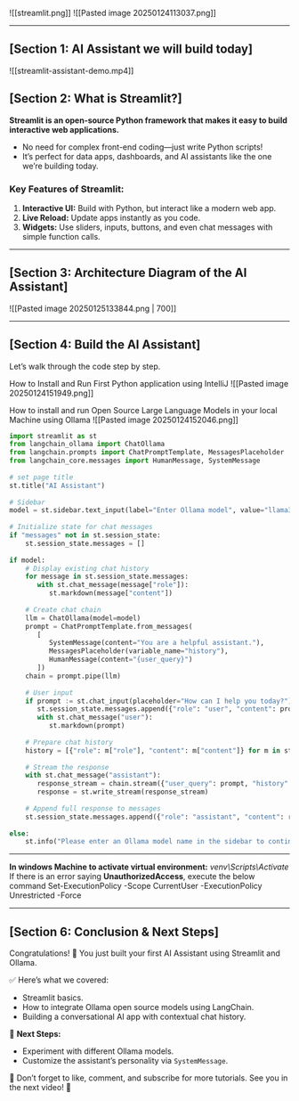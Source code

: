 ![[streamlit.png]]
![[Pasted image 20250124113037.png]]

---
## [Section 1: AI Assistant we will build today]

![[streamlit-assistant-demo.mp4]]

## [Section 2: What is Streamlit?]

**Streamlit is an open-source Python framework that makes it easy to build interactive web applications.**

- No need for complex front-end coding—just write Python scripts!
- It’s perfect for data apps, dashboards, and AI assistants like the one we’re building today.

### Key Features of Streamlit:

1. **Interactive UI:** Build with Python, but interact like a modern web app.
2. **Live Reload:** Update apps instantly as you code.
3. **Widgets:** Use sliders, inputs, buttons, and even chat messages with simple function calls.

---
## [Section 3: Architecture Diagram of the AI Assistant]

![[Pasted image 20250125133844.png | 700]]

---
## [Section 4: Build the AI Assistant]

Let’s walk through the code step by step.

How to Install and Run First Python application using IntelliJ
![[Pasted image 20250124151949.png]]

How to install and run Open Source Large Language Models in your local Machine using Ollama
![[Pasted image 20250124152046.png]]


```python
import streamlit as st  
from langchain_ollama import ChatOllama  
from langchain.prompts import ChatPromptTemplate, MessagesPlaceholder  
from langchain_core.messages import HumanMessage, SystemMessage  
  
# set page title  
st.title("AI Assistant")  
  
# Sidebar  
model = st.sidebar.text_input(label="Enter Ollama model", value="llama3.1:latest")  
  
# Initialize state for chat messages  
if "messages" not in st.session_state:  
    st.session_state.messages = []  
  
if model:  
    # Display existing chat history  
    for message in st.session_state.messages:  
       with st.chat_message(message["role"]):  
          st.markdown(message["content"])  
            
    # Create chat chain  
    llm = ChatOllama(model=model)  
    prompt = ChatPromptTemplate.from_messages(  
       [  
          SystemMessage(content="You are a helpful assistant."),  
          MessagesPlaceholder(variable_name="history"),  
          HumanMessage(content="{user_query}")  
       ])  
    chain = prompt.pipe(llm)  
      
    # User input  
    if prompt := st.chat_input(placeholder="How can I help you today?"):  
       st.session_state.messages.append({"role": "user", "content": prompt})  
       with st.chat_message("user"):  
          st.markdown(prompt)  
      
    # Prepare chat history  
    history = [{"role": m["role"], "content": m["content"]} for m in st.session_state.messages]  
      
    # Stream the response  
    with st.chat_message("assistant"):  
       response_stream = chain.stream({"user_query": prompt, "history": history})  
       response = st.write_stream(response_stream)  
      
    # Append full response to messages  
    st.session_state.messages.append({"role": "assistant", "content": response})  
  
else:  
    st.info("Please enter an Ollama model name in the sidebar to continue.", icon="⚠")
```
---

**In windows Machine to activate virtual environment:**
*venv\Scripts\Activate*
If there is an error saying **UnauthorizedAccess**, execute the below command
Set-ExecutionPolicy -Scope CurrentUser -ExecutionPolicy Unrestricted -Force

---
## [Section 6: Conclusion & Next Steps]
Congratulations! 🎉 You just built your first AI Assistant using Streamlit and Ollama.

✅ Here’s what we covered:

- Streamlit basics.
- How to integrate Ollama open source models using LangChain.
- Building a conversational AI app with contextual chat history.

📌 **Next Steps:**

- Experiment with different Ollama models.
- Customize the assistant’s personality via `SystemMessage`.

🎥 Don’t forget to like, comment, and subscribe for more tutorials. See you in the next video! 👋